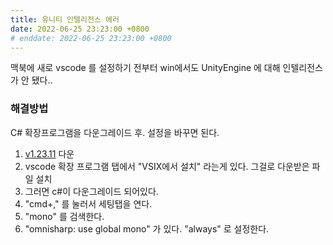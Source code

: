 ```yaml
---
title: 유니티 인텔리전스 에러
date: 2022-06-25 23:23:00 +0800
# enddate: 2022-06-25 23:23:00 +0800
---
```


맥북에 새로 vscode 를 설정하기 전부터 win에서도 UnityEngine 에 대해 인텔리전스가 안 됐다..  

### 해결방법
C# 확장프로그램을 다운그레이드 후. 설정을 바꾸면 된다.

1. [v1.23.11](https://github.com/OmniSharp/omnisharp-vscode/releases/tag/v1.23.11) 다운
2. vscode 확장 프로그램 탭에서 "VSIX에서 설치" 라는게 있다.  그걸로 다운받은 파일 설치
3. 그러면 c#이 다운그레이드 되어있다.
4. "cmd+," 를 눌러서 세팅탭을 연다.
5. "mono" 를 검색한다.
6. "omnisharp: use global mono" 가 있다.  "always" 로 설정한다.
